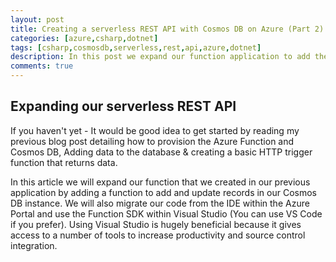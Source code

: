```yaml
---
layout: post
title: Creating a serverless REST API with Cosmos DB on Azure (Part 2) - Create and Update operations
categories: [azure,csharp,dotnet]
tags: [csharp,cosmosdb,serverless,rest,api,azure,dotnet]
description: In this post we expand our function application to add the ability to update and create records in our database.
comments: true
---
```


## Expanding our serverless REST API

If you haven't yet - It would be good idea to get started by reading my previous blog post detailing how to provision the Azure Function and Cosmos DB, Adding data to the database & creating a basic HTTP trigger function that returns data.

In this article we will expand our function that we created in our previous application by adding a function to add and update records in our Cosmos DB instance. We will also migrate our code from the IDE within the Azure Portal and use the Function SDK within Visual Studio (You can use VS Code if you prefer). Using Visual Studio is hugely beneficial because it gives access to a number of tools to increase productivity and source control integration. 



















